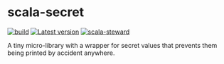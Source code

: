 # scala-secret

[![build](https://github.com/intenthq/scala-secret/workflows/build/badge.svg)](https://github.com/intenthq/scala-secret/actions?query=workflow%3Abuild)
[![Latest version](https://img.shields.io/github/v/release/intenthq/scala-secret?include_prereleases&sort=semver)](https://github.com/intenthq/scala-secret/releases)
[![scala-steward](https://github.com/intenthq/scala-secret/workflows/scala-steward/badge.svg)](https://github.com/intenthq/scala-secret/actions?query=workflow%3Ascala-steward)

A tiny micro-library with a wrapper for secret values that prevents them being printed by accident anywhere.
